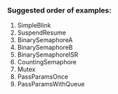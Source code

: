 ### Suggested order of examples:

1. SimpleBlink
2. SuspendResume
3. BinarySemaphoreA
4. BinarySemaphoreB
5. BinarySemaphoreISR
6. CountingSemaphore
7. Mutex
8. PassParamsOnce
9. PassParamsWithQueue
